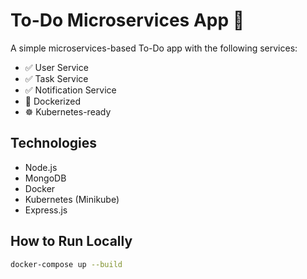 # To-Do Microservices App 📝

A simple microservices-based To-Do app with the following services:

- ✅ User Service
- ✅ Task Service
- ✅ Notification Service
- 🐳 Dockerized
- ☸️ Kubernetes-ready

## Technologies

- Node.js
- MongoDB
- Docker
- Kubernetes (Minikube)
- Express.js

## How to Run Locally

```bash
docker-compose up --build
```
